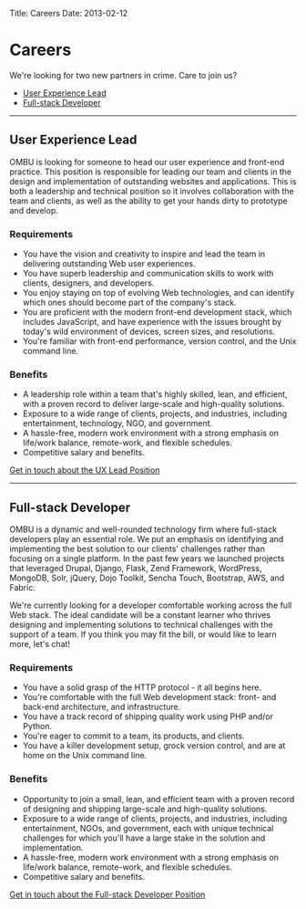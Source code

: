 Title: Careers
Date: 2013-02-12

Careers
=======

We're looking for two new partners in crime. Care to join us?

- [User Experience Lead](#ux-lead)
- [Full-stack Developer](#full-stack-developer)

* * *

<a id="ux-lead"></a> User Experience Lead
-----------------------------------------

OMBU is looking for someone to head our user experience and front-end practice.
This position is responsible for leading our team and clients in the design and
implementation of outstanding websites and applications. This is both a
leadership and technical position so it involves collaboration with the team
and clients, as well as the ability to get your hands dirty to prototype and
develop.

### Requirements

- You have the vision and creativity to inspire and lead the team in delivering
  outstanding Web user experiences.
- You have superb leadership and communication skills to work with clients,
  designers, and developers.
- You enjoy staying on top of evolving Web technologies, and can identify which
  ones should become part of the company's stack.
- You are proficient with the modern front-end development stack, which
  includes JavaScript, and have experience with the issues brought by today's
  wild environment of devices, screen sizes, and resolutions.
- You're familiar with front-end performance, version control, and the Unix
  command line.

### Benefits

- A leadership role within a team that's highly skilled, lean, and efficient,
  with a proven record to deliver large-scale and high-quality solutions.
- Exposure to a wide range of clients, projects, and industries, including
  entertainment, technology, NGO, and government.
- A hassle-free, modern work environment with a strong emphasis on life/work
  balance, remote-work, and flexible schedules.
- Competitive salary and benefits.

<a href="mailto:martin@ombuweb.com" class="btn btn-primary">Get in touch about
the UX Lead Position</a>

* * *

<a id="full-stack-developer"></a> Full-stack Developer
------------------------------------------------------

OMBU is a dynamic and well-rounded technology firm where full-stack developers
play an essential role. We put an emphasis on identifying and implementing the
best solution to our clients' challenges rather than focusing on a single
platform. In the past few years we launched projects that leveraged Drupal,
Django, Flask, Zend Framework, WordPress, MongoDB, Solr, jQuery, Dojo Toolkit,
Sencha Touch, Bootstrap, AWS, and Fabric.

We're currently looking for a developer comfortable working across the full Web
stack. The ideal candidate will be a constant learner who thrives designing and
implementing solutions to technical challenges with the support of a team. If
you think you may fit the bill, or would like to learn more, let's chat!

### Requirements

- You have a solid grasp of the HTTP protocol - it all begins here.
- You're comfortable with the full Web development stack: front- and back-end
  architecture, and infrastructure.
- You have a track record of shipping quality work using PHP and/or Python.
- You're eager to commit to a team, its products, and clients.
- You have a killer development setup, grock version control, and are at home
  on the Unix command line.

### Benefits

- Opportunity to join a small, lean, and efficient team with a proven record of
  designing and shipping large-scale and high-quality solutions.
- Exposure to a wide range of clients, projects, and industries, including
  entertainment, NGOs, and government, each with unique technical challenges for
  which you'll have a large stake in the solution and implementation.
- A hassle-free, modern work environment with a strong emphasis on life/work
  balance, remote-work, and flexible schedules.
- Competitive salary and benefits.

<a href="mailto:martin@ombuweb.com" class="btn btn-primary">Get in touch about
the Full-stack Developer Position</a>
